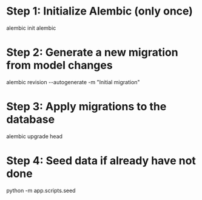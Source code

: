 # Step 1: Initialize Alembic (only once)
alembic init alembic

# Step 2: Generate a new migration from model changes
alembic revision --autogenerate -m "Initial migration"

# Step 3: Apply migrations to the database
alembic upgrade head

# Step 4: Seed data if already have not done
python -m app.scripts.seed